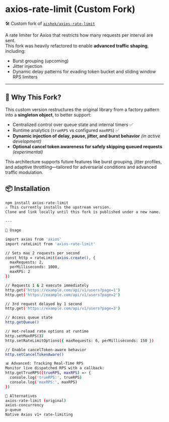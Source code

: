 # axios-rate-limit (Custom Fork)

🛠️ Custom fork of [`aishek/axios-rate-limit`](https://github.com/aishek/axios-rate-limit)

A rate limiter for Axios that restricts how many requests per interval are sent.  
This fork was heavily refactored to enable **advanced traffic shaping**, including:

- Burst grouping (upcoming)
- Jitter injection
- Dynamic delay patterns for evading token bucket and sliding window RPS limiters

---

## 🚀 Why This Fork?

This custom version restructures the original library from a factory pattern into a **singleton object**, to better support:

- Centralized control over queue state and internal timers ✅
- Runtime analytics (`trueRPS` vs configured `maxRPS`) ✅
- **Dynamic injection of delay, pause, jitter, and burst behavior** *(in active development)*
- **Optional cancel token awareness for safely skipping queued requests** *(experimental)*

This architecture supports future features like burst grouping, jitter profiles, 
and adaptive throttling—tailored for adversarial conditions and advanced traffic modulation.


## 📦 Installation

```bash
npm install axios-rate-limit
⚠️ This currently installs the upstream version. 
Clone and link locally until this fork is published under a new name.

---

📘 Usage

import axios from 'axios'
import rateLimit from 'axios-rate-limit'

// Sets max 2 requests per second
const http = rateLimit(axios.create(), {
  maxRequests: 2,
  perMilliseconds: 1000,
  maxRPS: 2
})

// Requests 1 & 2 execute immediately
http.get('https://example.com/api/v1/users?page=1')
http.get('https://example.com/api/v1/users?page=2')

// 3rd request delayed by 1 second
http.get('https://example.com/api/v1/users?page=3')

// Access queue state
http.getQueue()

// Hot-reload rate options at runtime
http.setMaxRPS(3)
http.setRateLimitOptions({ maxRequests: 6, perMilliseconds: 150 })

// Enable cancelToken-aware behavior
http.setCancelTokenAware()

📊 Advanced: Tracking Real-Time RPS
Monitor live dispatched RPS with a callback:
http.getTrueRPS((trueRPS, maxRPS) => {
  console.log('trueRPS:', trueRPS)
  console.log('maxRPS:', maxRPS)
})

🔄 Alternatives
axios-rate-limit (original)
axios-concurrency
p-queue
Native Axios v1+ rate-limiting